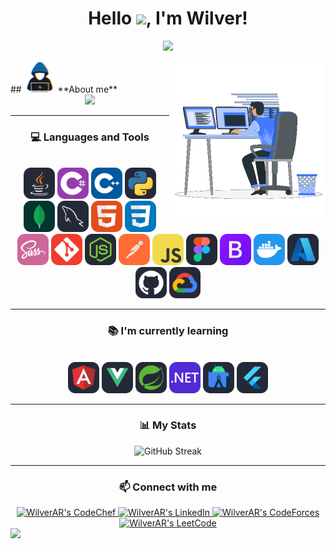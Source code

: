 <h1 align="center">Hello <img src="https://media.giphy.com/media/hvRJCLFzcasrR4ia7z/giphy.gif" width="35">, I'm Wilver!</h1>
<!--
<h3 align="center">Software Engineering student from Peru 🇵🇪</h3>
-->
<p align="center">
  <img src="https://readme-typing-svg.herokuapp.com?font=Segoe+UI+Semibold&color=F2F2F2&size=20&center=true&vCenter=true&width=500&height=20&lines=Software+Engineering+student+from+Peru+%F0%9F%87%B5%F0%9F%87%AA">
</p>
## <picture><img src = "https://github.com/0xAbdulKhalid/0xAbdulKhalid/raw/main/assets/mdImages/about_me.gif" width = 50px></picture> **About me**
<picture> <img align="right" src="https://github.com/0xAbdulKhalid/0xAbdulKhalid/raw/main/assets/mdImages/Right_Side.gif" width = 250px></picture>

<br>

<div id="header" align="center">
  <img src="https://media.giphy.com/media/26tn33aiTi1jkl6H6/giphy.gif" width="250"/>
</div>

<hr>

<div align="center">
  <h3>💻 Languages and Tools</h3>
  <br>
  <div>
    <img src="https://github.com/tandpfun/skill-icons/blob/main/icons/Java-Dark.svg" title="Java" alt="Java" width="50" height="50">
    <img src="https://github.com/tandpfun/skill-icons/blob/main/icons/CS.svg" title="CSharp" alt="CSharp" width="50" height="50">
    <img src="https://github.com/tandpfun/skill-icons/blob/main/icons/CPP.svg" title="C++" alt="C++" width="50" height="50">
    <img src="https://github.com/tandpfun/skill-icons/blob/main/icons/Python-Dark.svg" title="Python" alt="Python" width="50" height="50">
    <img src="https://github.com/tandpfun/skill-icons/blob/main/icons/MongoDB.svg" title="MongoDB" alt="MongoDB" width="50" height="50">
    <img src="https://github.com/tandpfun/skill-icons/blob/main/icons/MySQL-Dark.svg" title="MySQL" alt="MySQL" width="50" height="50">
    <img src="https://github.com/tandpfun/skill-icons/blob/main/icons/HTML.svg" title="HTML5" alt="HTML5" width="50" height="50">
    <img src="https://github.com/tandpfun/skill-icons/blob/main/icons/CSS.svg" title="CSS" alt="CSS" width="50" height="50">
    <img src="https://github.com/tandpfun/skill-icons/blob/main/icons/Sass.svg" title="Sass" alt="Sass" width="50" height="50">
    <img src="https://github.com/tandpfun/skill-icons/blob/main/icons/Git.svg" title="Git" alt="Git" width="50" height="50">
    <img src="https://github.com/tandpfun/skill-icons/blob/main/icons/NodeJS-Dark.svg" title="NodeJS" alt="NodeJS" width="50" height="50">
    <img src="https://github.com/tandpfun/skill-icons/blob/main/icons/Postman.svg" title="Postman" alt="Postman" width="50" height="50">
    <img src="https://github.com/tandpfun/skill-icons/blob/main/icons/JavaScript.svg" title="JavaScript" alt="JavaScript" width="50" height="50">
    <img src="https://github.com/tandpfun/skill-icons/blob/main/icons/Figma-Dark.svg" title="Figma" alt="Figma" width="50" height="50">
    <img src="https://github.com/tandpfun/skill-icons/blob/main/icons/Bootstrap.svg" title="Figma" alt="Figma" width="50" height="50">
    <img src="https://github.com/tandpfun/skill-icons/blob/main/icons/Docker.svg" title="Docker" alt="Dodcker" width="50" height="50">
    <img src="https://github.com/tandpfun/skill-icons/blob/main/icons/Azure-Dark.svg" title="Azure" alt="Azure" width="50" height="50">
    <img src="https://github.com/tandpfun/skill-icons/blob/main/icons/Github-Dark.svg" title="Github" alt="Github" width="50" height="50">
    <img src="https://github.com/tandpfun/skill-icons/blob/main/icons/GCP-Dark.svg" title="Google Cloud Platform" alt="Google Cloud Platform" width="50" height="50">
  </div>
</div>

<hr>

<div align="center">
  <h3>📚 I'm currently learning</h3>
  <br>
  <div>
    <img src="https://github.com/tandpfun/skill-icons/blob/main/icons/Angular-Dark.svg" title="AngularTS" alt="AngularTS" width="50" height="50">
    <img src="https://github.com/tandpfun/skill-icons/blob/main/icons/VueJS-Dark.svg" title="VueJS" alt="VueJS" width="50" height="50">
    <img src="https://github.com/tandpfun/skill-icons/blob/main/icons/Spring-Dark.svg" title="SpringBoot" alt="SpringBoot" width="50" height="50">
    <img src="https://github.com/tandpfun/skill-icons/blob/main/icons/DotNet.svg" title=".Net" alt=".Net" width="50" height="50">
    <img src="https://github.com/tandpfun/skill-icons/blob/main/icons/AndroidStudio-Dark.svg" title="Android Studio" alt="Android Studio" width="50" height="50">
    <img src="https://github.com/tandpfun/skill-icons/blob/main/icons/Flutter-Dark.svg" title="Flutter" alt="Flutter" width="50" height="50">
  </div>
</div>

<hr>


<div align="center">
  <h3>📊 My Stats</h3>
  <img src="http://github-readme-streak-stats.herokuapp.com?user=WilverAR&theme=gotham&hide_border=true&border_radius=2&card_width=1000" alt="GitHub Streak"/>
  <!-- 
  <hr>
  <img src="https://github-readme-stats.vercel.app/api?username=WilverAR&show_icons=true&theme=merko" alt="GitHub Stats"/>
  <hr>
  <img src="https://github-readme-stats.vercel.app/api/top-langs/?username=WilverAR&layout=donut&theme=merko" alt="Most Used Languages"/>
  -->
</div>

<hr>

<div align="center">
  <h3>📫 Connect with me</h3>
  <a href="https://www.codechef.com/users/wilverar_20" alt="CodeChef" target="_blank">
    <img src="https://img.shields.io/badge/CodeChef-%23B92B27?style=for-the-badge&logo=codechef&logoColor=white" alt="WilverAR's CodeChef" style="max-width: 100%;">
  </a>
  <a href="https://linkedin.com/in/wilver-arana-r-492a79225" alt="LinkedIn" target="_blank">
    <img src="https://img.shields.io/badge/LinkedIn-darkblue?style=for-the-badge&logo=linkedin&logoColor=white" alt="WilverAR's LinkedIn" style="max-width: 100%;">
  </a>
  <a href="https://codeforces.com/profile/Wilver_A.R." alt="CodeForces" target="_blank">
    <img src="https://img.shields.io/badge/Codeforces-green?style=for-the-badge&logo=codeforces&logoColor=white" alt="WilverAR's CodeForces" style="max-width: 100%;">
  </a>
  <a href="https://leetcode.com/WilverAR/" alt="LeetCode" target="_blank">
    <img src="https://img.shields.io/badge/LeetCode-FFA116?style=for-the-badge&logo=leetcode&logoColor=white" alt="WilverAR's LeetCode" style="max-width: 100%;">
  </a>
</div>

<img src="https://user-images.githubusercontent.com/73097560/115834477-dbab4500-a447-11eb-908a-139a6edaec5c.gif">
